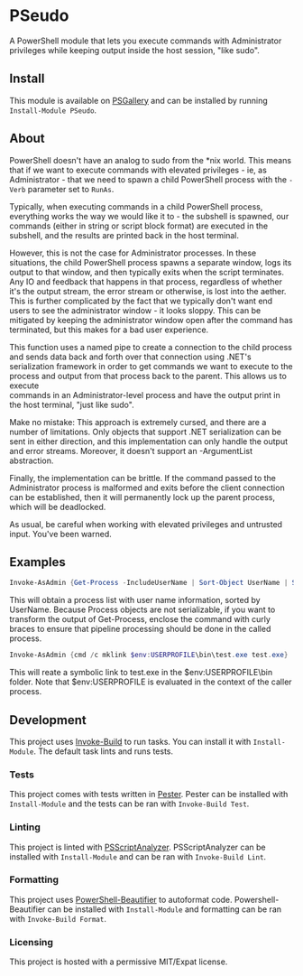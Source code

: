 # PSeudo

A PowerShell module that lets you execute commands with Administrator
privileges while keeping output inside the host session, "like sudo".

## Install

This module is available on
[PSGallery](https://www.powershellgallery.com/packages/PSeudo) and can be
installed by running `Install-Module PSeudo`.

## About

PowerShell doesn't have an analog to sudo from the \*nix world. This means
that if we want to execute commands with elevated privileges - ie, as
Administrator - that we need to spawn a child PowerShell process with the
`-Verb` parameter set to `RunAs`.

Typically, when executing commands in a child PowerShell process, everything
works the way we would like it to - the subshell is spawned, our commands
(either in string or script block format) are executed in the subshell, and
the results are printed back in the host terminal.

However, this is not the case for Administrator processes. In these
situations, the child PowerShell process spawns a separate window, logs its
output to that window, and then typically exits when the script terminates.
Any IO and feedback that happens in that process, regardless of whether it's
the output stream, the error stream or otherwise, is lost into the aether.
This is further complicated by the fact that we typically don't want end
users to see the administrator window - it looks sloppy. This can be
mitigated by keeping the administrator window open after the command has
terminated, but this makes for a bad user experience.

This function uses a named pipe to create a connection to the child process
and sends data back and forth over that connection using .NET's serialization
framework in order to get commands we want to execute to the process and
output from that process back to the parent. This allows us to execute\
commands in an Administrator-level process and have the output print in the
host terminal, "just like sudo".

Make no mistake: This approach is extremely cursed, and there are a number
of limitations. Only objects that support .NET serialization can
be sent in either direction, and this implementation can only handle the output
and error streams. Moreover, it doesn't support an -ArgumentList abstraction.

Finally, the implementation can be brittle. If the command passed to the
Administrator process is malformed and exits before the client connection
can be established, then it will permanently lock up the parent process,
which will be deadlocked.

As usual, be careful when working with elevated privileges and untrusted
input. You've been warned.

## Examples 

```powershell
Invoke-AsAdmin {Get-Process -IncludeUserName | Sort-Object UserName | Select-Object UserName, ProcessName}
```

This will obtain a process list with user name information, sorted by UserName.
Because Process objects are not serializable, if you want to transform the
output of Get-Process, enclose the command with curly braces to ensure that
pipeline processing should be done in the called process.

```powershell
Invoke-AsAdmin {cmd /c mklink $env:USERPROFILE\bin\test.exe test.exe}
```

This will reate a symbolic link to test.exe in the $env:USERPROFILE\bin folder. Note that $env:USERPROFILE is evaluated in the context of the caller process.

## Development

This project uses [Invoke-Build](https://github.com/nightroman/Invoke-Build) to run tasks. You can install it with `Install-Module`. The default task lints and runs tests.

### Tests

This project comes with tests written in [Pester](https://pester.dev). Pester can be installed with `Install-Module` and the tests can be ran with `Invoke-Build Test`.

### Linting

This project is linted with [PSScriptAnalyzer](https://github.com/PowerShell/PSScriptAnalyzer). PSScriptAnalyzer can be installed with `Install-Module` and can be ran with `Invoke-Build Lint`.

### Formatting

This project uses [PowerShell-Beautifier](https://github.com/DTW-DanWard/PowerShell-Beautifier) to autoformat code. Powershell-Beautifier can be installed with `Install-Module` and formatting can be ran with `Invoke-Build Format`.

### Licensing

This project is hosted with a permissive MIT/Expat license.